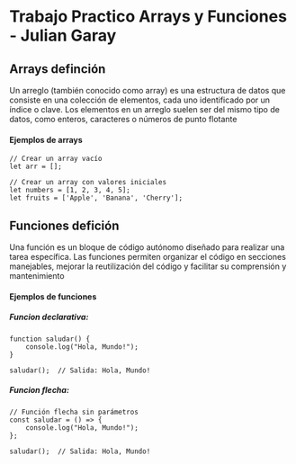 # Trabajo Practico Arrays y Funciones - Julian Garay

## Arrays definción

Un arreglo (también conocido como array) es una estructura de datos que consiste en una colección de elementos, cada uno identificado por un índice o clave. Los elementos en un arreglo suelen ser del mismo tipo de datos, como enteros, caracteres o números de punto flotante

#### Ejemplos de arrays

```dotnetcli
// Crear un array vacío
let arr = [];

// Crear un array con valores iniciales
let numbers = [1, 2, 3, 4, 5];
let fruits = ['Apple', 'Banana', 'Cherry'];
```

## Funciones defición

Una función es un bloque de código autónomo diseñado para realizar una tarea específica. Las funciones permiten organizar el código en secciones manejables, mejorar la reutilización del código y facilitar su comprensión y mantenimiento

#### Ejemplos de funciones

##### Funcion declarativa:


```dotnetcli
function saludar() {
    console.log("Hola, Mundo!");
}

saludar();  // Salida: Hola, Mundo!
```

##### Funcion flecha:


```dotnetcli
// Función flecha sin parámetros
const saludar = () => {
    console.log("Hola, Mundo!");
};

saludar();  // Salida: Hola, Mundo!
```






